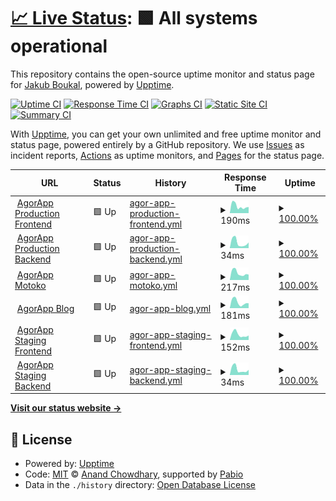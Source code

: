 # [📈 Live Status](https://status.agorapp.dev): <!--live status--> **🟩 All systems operational**

This repository contains the open-source uptime monitor and status page for [Jakub Boukal](suki.wtf), powered by [Upptime](https://github.com/upptime/upptime).

[![Uptime CI](https://github.com/SukiCZ/agorapp-upptime/workflows/Uptime%20CI/badge.svg)](https://github.com/SukiCZ/agorapp-upptime/actions?query=workflow%3A%22Uptime+CI%22)
[![Response Time CI](https://github.com/SukiCZ/agorapp-upptime/workflows/Response%20Time%20CI/badge.svg)](https://github.com/SukiCZ/agorapp-upptime/actions?query=workflow%3A%22Response+Time+CI%22)
[![Graphs CI](https://github.com/SukiCZ/agorapp-upptime/workflows/Graphs%20CI/badge.svg)](https://github.com/SukiCZ/agorapp-upptime/actions?query=workflow%3A%22Graphs+CI%22)
[![Static Site CI](https://github.com/SukiCZ/agorapp-upptime/workflows/Static%20Site%20CI/badge.svg)](https://github.com/SukiCZ/agorapp-upptime/actions?query=workflow%3A%22Static+Site+CI%22)
[![Summary CI](https://github.com/SukiCZ/agorapp-upptime/workflows/Summary%20CI/badge.svg)](https://github.com/SukiCZ/agorapp-upptime/actions?query=workflow%3A%22Summary+CI%22)

With [Upptime](https://upptime.js.org), you can get your own unlimited and free uptime monitor and status page, powered entirely by a GitHub repository. We use [Issues](https://github.com/SukiCZ/agorapp-upptime/issues) as incident reports, [Actions](https://github.com/SukiCZ/agorapp-upptime/actions) as uptime monitors, and [Pages](https://status.agorapp.dev) for the status page.

<!--start: status pages-->
<!-- This summary is generated by Upptime (https://github.com/upptime/upptime) -->
<!-- Do not edit this manually, your changes will be overwritten -->
<!-- prettier-ignore -->
| URL | Status | History | Response Time | Uptime |
| --- | ------ | ------- | ------------- | ------ |
| <img alt="" src="https://icons.duckduckgo.com/ip3/agorapp.dev.ico" height="13"> [AgorApp Production Frontend](https://agorapp.dev) | 🟩 Up | [agor-app-production-frontend.yml](https://github.com/SukiCZ/agorapp-uptime/commits/HEAD/history/agor-app-production-frontend.yml) | <details><summary><img alt="Response time graph" src="./graphs/agor-app-production-frontend/response-time-week.png" height="20"> 190ms</summary><br><a href="https://SukiCZ.github.io/agorapp-uptime/history/agor-app-production-frontend"><img alt="Response time 196" src="https://img.shields.io/endpoint?url=https%3A%2F%2Fraw.githubusercontent.com%2FSukiCZ%2Fagorapp-uptime%2FHEAD%2Fapi%2Fagor-app-production-frontend%2Fresponse-time.json"></a><br><a href="https://SukiCZ.github.io/agorapp-uptime/history/agor-app-production-frontend"><img alt="24-hour response time 167" src="https://img.shields.io/endpoint?url=https%3A%2F%2Fraw.githubusercontent.com%2FSukiCZ%2Fagorapp-uptime%2FHEAD%2Fapi%2Fagor-app-production-frontend%2Fresponse-time-day.json"></a><br><a href="https://SukiCZ.github.io/agorapp-uptime/history/agor-app-production-frontend"><img alt="7-day response time 190" src="https://img.shields.io/endpoint?url=https%3A%2F%2Fraw.githubusercontent.com%2FSukiCZ%2Fagorapp-uptime%2FHEAD%2Fapi%2Fagor-app-production-frontend%2Fresponse-time-week.json"></a><br><a href="https://SukiCZ.github.io/agorapp-uptime/history/agor-app-production-frontend"><img alt="30-day response time 196" src="https://img.shields.io/endpoint?url=https%3A%2F%2Fraw.githubusercontent.com%2FSukiCZ%2Fagorapp-uptime%2FHEAD%2Fapi%2Fagor-app-production-frontend%2Fresponse-time-month.json"></a><br><a href="https://SukiCZ.github.io/agorapp-uptime/history/agor-app-production-frontend"><img alt="1-year response time 196" src="https://img.shields.io/endpoint?url=https%3A%2F%2Fraw.githubusercontent.com%2FSukiCZ%2Fagorapp-uptime%2FHEAD%2Fapi%2Fagor-app-production-frontend%2Fresponse-time-year.json"></a></details> | <details><summary><a href="https://SukiCZ.github.io/agorapp-uptime/history/agor-app-production-frontend">100.00%</a></summary><a href="https://SukiCZ.github.io/agorapp-uptime/history/agor-app-production-frontend"><img alt="All-time uptime 100.00%" src="https://img.shields.io/endpoint?url=https%3A%2F%2Fraw.githubusercontent.com%2FSukiCZ%2Fagorapp-uptime%2FHEAD%2Fapi%2Fagor-app-production-frontend%2Fuptime.json"></a><br><a href="https://SukiCZ.github.io/agorapp-uptime/history/agor-app-production-frontend"><img alt="24-hour uptime 100.00%" src="https://img.shields.io/endpoint?url=https%3A%2F%2Fraw.githubusercontent.com%2FSukiCZ%2Fagorapp-uptime%2FHEAD%2Fapi%2Fagor-app-production-frontend%2Fuptime-day.json"></a><br><a href="https://SukiCZ.github.io/agorapp-uptime/history/agor-app-production-frontend"><img alt="7-day uptime 100.00%" src="https://img.shields.io/endpoint?url=https%3A%2F%2Fraw.githubusercontent.com%2FSukiCZ%2Fagorapp-uptime%2FHEAD%2Fapi%2Fagor-app-production-frontend%2Fuptime-week.json"></a><br><a href="https://SukiCZ.github.io/agorapp-uptime/history/agor-app-production-frontend"><img alt="30-day uptime 100.00%" src="https://img.shields.io/endpoint?url=https%3A%2F%2Fraw.githubusercontent.com%2FSukiCZ%2Fagorapp-uptime%2FHEAD%2Fapi%2Fagor-app-production-frontend%2Fuptime-month.json"></a><br><a href="https://SukiCZ.github.io/agorapp-uptime/history/agor-app-production-frontend"><img alt="1-year uptime 100.00%" src="https://img.shields.io/endpoint?url=https%3A%2F%2Fraw.githubusercontent.com%2FSukiCZ%2Fagorapp-uptime%2FHEAD%2Fapi%2Fagor-app-production-frontend%2Fuptime-year.json"></a></details>
| <img alt="" src="https://icons.duckduckgo.com/ip3/agorapp.dev.ico" height="13"> [AgorApp Production Backend](https://agorapp.dev/api/users/hello/) | 🟩 Up | [agor-app-production-backend.yml](https://github.com/SukiCZ/agorapp-uptime/commits/HEAD/history/agor-app-production-backend.yml) | <details><summary><img alt="Response time graph" src="./graphs/agor-app-production-backend/response-time-week.png" height="20"> 34ms</summary><br><a href="https://SukiCZ.github.io/agorapp-uptime/history/agor-app-production-backend"><img alt="Response time 39" src="https://img.shields.io/endpoint?url=https%3A%2F%2Fraw.githubusercontent.com%2FSukiCZ%2Fagorapp-uptime%2FHEAD%2Fapi%2Fagor-app-production-backend%2Fresponse-time.json"></a><br><a href="https://SukiCZ.github.io/agorapp-uptime/history/agor-app-production-backend"><img alt="24-hour response time 35" src="https://img.shields.io/endpoint?url=https%3A%2F%2Fraw.githubusercontent.com%2FSukiCZ%2Fagorapp-uptime%2FHEAD%2Fapi%2Fagor-app-production-backend%2Fresponse-time-day.json"></a><br><a href="https://SukiCZ.github.io/agorapp-uptime/history/agor-app-production-backend"><img alt="7-day response time 34" src="https://img.shields.io/endpoint?url=https%3A%2F%2Fraw.githubusercontent.com%2FSukiCZ%2Fagorapp-uptime%2FHEAD%2Fapi%2Fagor-app-production-backend%2Fresponse-time-week.json"></a><br><a href="https://SukiCZ.github.io/agorapp-uptime/history/agor-app-production-backend"><img alt="30-day response time 39" src="https://img.shields.io/endpoint?url=https%3A%2F%2Fraw.githubusercontent.com%2FSukiCZ%2Fagorapp-uptime%2FHEAD%2Fapi%2Fagor-app-production-backend%2Fresponse-time-month.json"></a><br><a href="https://SukiCZ.github.io/agorapp-uptime/history/agor-app-production-backend"><img alt="1-year response time 39" src="https://img.shields.io/endpoint?url=https%3A%2F%2Fraw.githubusercontent.com%2FSukiCZ%2Fagorapp-uptime%2FHEAD%2Fapi%2Fagor-app-production-backend%2Fresponse-time-year.json"></a></details> | <details><summary><a href="https://SukiCZ.github.io/agorapp-uptime/history/agor-app-production-backend">100.00%</a></summary><a href="https://SukiCZ.github.io/agorapp-uptime/history/agor-app-production-backend"><img alt="All-time uptime 100.00%" src="https://img.shields.io/endpoint?url=https%3A%2F%2Fraw.githubusercontent.com%2FSukiCZ%2Fagorapp-uptime%2FHEAD%2Fapi%2Fagor-app-production-backend%2Fuptime.json"></a><br><a href="https://SukiCZ.github.io/agorapp-uptime/history/agor-app-production-backend"><img alt="24-hour uptime 100.00%" src="https://img.shields.io/endpoint?url=https%3A%2F%2Fraw.githubusercontent.com%2FSukiCZ%2Fagorapp-uptime%2FHEAD%2Fapi%2Fagor-app-production-backend%2Fuptime-day.json"></a><br><a href="https://SukiCZ.github.io/agorapp-uptime/history/agor-app-production-backend"><img alt="7-day uptime 100.00%" src="https://img.shields.io/endpoint?url=https%3A%2F%2Fraw.githubusercontent.com%2FSukiCZ%2Fagorapp-uptime%2FHEAD%2Fapi%2Fagor-app-production-backend%2Fuptime-week.json"></a><br><a href="https://SukiCZ.github.io/agorapp-uptime/history/agor-app-production-backend"><img alt="30-day uptime 100.00%" src="https://img.shields.io/endpoint?url=https%3A%2F%2Fraw.githubusercontent.com%2FSukiCZ%2Fagorapp-uptime%2FHEAD%2Fapi%2Fagor-app-production-backend%2Fuptime-month.json"></a><br><a href="https://SukiCZ.github.io/agorapp-uptime/history/agor-app-production-backend"><img alt="1-year uptime 100.00%" src="https://img.shields.io/endpoint?url=https%3A%2F%2Fraw.githubusercontent.com%2FSukiCZ%2Fagorapp-uptime%2FHEAD%2Fapi%2Fagor-app-production-backend%2Fuptime-year.json"></a></details>
| <img alt="" src="https://icons.duckduckgo.com/ip3/motoko.agorapp.dev.ico" height="13"> [AgorApp Motoko](https://motoko.agorapp.dev/course/motoko/motoko-tutorial/introduction) | 🟩 Up | [agor-app-motoko.yml](https://github.com/SukiCZ/agorapp-uptime/commits/HEAD/history/agor-app-motoko.yml) | <details><summary><img alt="Response time graph" src="./graphs/agor-app-motoko/response-time-week.png" height="20"> 217ms</summary><br><a href="https://SukiCZ.github.io/agorapp-uptime/history/agor-app-motoko"><img alt="Response time 241" src="https://img.shields.io/endpoint?url=https%3A%2F%2Fraw.githubusercontent.com%2FSukiCZ%2Fagorapp-uptime%2FHEAD%2Fapi%2Fagor-app-motoko%2Fresponse-time.json"></a><br><a href="https://SukiCZ.github.io/agorapp-uptime/history/agor-app-motoko"><img alt="24-hour response time 166" src="https://img.shields.io/endpoint?url=https%3A%2F%2Fraw.githubusercontent.com%2FSukiCZ%2Fagorapp-uptime%2FHEAD%2Fapi%2Fagor-app-motoko%2Fresponse-time-day.json"></a><br><a href="https://SukiCZ.github.io/agorapp-uptime/history/agor-app-motoko"><img alt="7-day response time 217" src="https://img.shields.io/endpoint?url=https%3A%2F%2Fraw.githubusercontent.com%2FSukiCZ%2Fagorapp-uptime%2FHEAD%2Fapi%2Fagor-app-motoko%2Fresponse-time-week.json"></a><br><a href="https://SukiCZ.github.io/agorapp-uptime/history/agor-app-motoko"><img alt="30-day response time 241" src="https://img.shields.io/endpoint?url=https%3A%2F%2Fraw.githubusercontent.com%2FSukiCZ%2Fagorapp-uptime%2FHEAD%2Fapi%2Fagor-app-motoko%2Fresponse-time-month.json"></a><br><a href="https://SukiCZ.github.io/agorapp-uptime/history/agor-app-motoko"><img alt="1-year response time 241" src="https://img.shields.io/endpoint?url=https%3A%2F%2Fraw.githubusercontent.com%2FSukiCZ%2Fagorapp-uptime%2FHEAD%2Fapi%2Fagor-app-motoko%2Fresponse-time-year.json"></a></details> | <details><summary><a href="https://SukiCZ.github.io/agorapp-uptime/history/agor-app-motoko">100.00%</a></summary><a href="https://SukiCZ.github.io/agorapp-uptime/history/agor-app-motoko"><img alt="All-time uptime 100.00%" src="https://img.shields.io/endpoint?url=https%3A%2F%2Fraw.githubusercontent.com%2FSukiCZ%2Fagorapp-uptime%2FHEAD%2Fapi%2Fagor-app-motoko%2Fuptime.json"></a><br><a href="https://SukiCZ.github.io/agorapp-uptime/history/agor-app-motoko"><img alt="24-hour uptime 100.00%" src="https://img.shields.io/endpoint?url=https%3A%2F%2Fraw.githubusercontent.com%2FSukiCZ%2Fagorapp-uptime%2FHEAD%2Fapi%2Fagor-app-motoko%2Fuptime-day.json"></a><br><a href="https://SukiCZ.github.io/agorapp-uptime/history/agor-app-motoko"><img alt="7-day uptime 100.00%" src="https://img.shields.io/endpoint?url=https%3A%2F%2Fraw.githubusercontent.com%2FSukiCZ%2Fagorapp-uptime%2FHEAD%2Fapi%2Fagor-app-motoko%2Fuptime-week.json"></a><br><a href="https://SukiCZ.github.io/agorapp-uptime/history/agor-app-motoko"><img alt="30-day uptime 100.00%" src="https://img.shields.io/endpoint?url=https%3A%2F%2Fraw.githubusercontent.com%2FSukiCZ%2Fagorapp-uptime%2FHEAD%2Fapi%2Fagor-app-motoko%2Fuptime-month.json"></a><br><a href="https://SukiCZ.github.io/agorapp-uptime/history/agor-app-motoko"><img alt="1-year uptime 100.00%" src="https://img.shields.io/endpoint?url=https%3A%2F%2Fraw.githubusercontent.com%2FSukiCZ%2Fagorapp-uptime%2FHEAD%2Fapi%2Fagor-app-motoko%2Fuptime-year.json"></a></details>
| <img alt="" src="https://icons.duckduckgo.com/ip3/blog.agorapp.dev.ico" height="13"> [AgorApp Blog](https://blog.agorapp.dev) | 🟩 Up | [agor-app-blog.yml](https://github.com/SukiCZ/agorapp-uptime/commits/HEAD/history/agor-app-blog.yml) | <details><summary><img alt="Response time graph" src="./graphs/agor-app-blog/response-time-week.png" height="20"> 181ms</summary><br><a href="https://SukiCZ.github.io/agorapp-uptime/history/agor-app-blog"><img alt="Response time 204" src="https://img.shields.io/endpoint?url=https%3A%2F%2Fraw.githubusercontent.com%2FSukiCZ%2Fagorapp-uptime%2FHEAD%2Fapi%2Fagor-app-blog%2Fresponse-time.json"></a><br><a href="https://SukiCZ.github.io/agorapp-uptime/history/agor-app-blog"><img alt="24-hour response time 151" src="https://img.shields.io/endpoint?url=https%3A%2F%2Fraw.githubusercontent.com%2FSukiCZ%2Fagorapp-uptime%2FHEAD%2Fapi%2Fagor-app-blog%2Fresponse-time-day.json"></a><br><a href="https://SukiCZ.github.io/agorapp-uptime/history/agor-app-blog"><img alt="7-day response time 181" src="https://img.shields.io/endpoint?url=https%3A%2F%2Fraw.githubusercontent.com%2FSukiCZ%2Fagorapp-uptime%2FHEAD%2Fapi%2Fagor-app-blog%2Fresponse-time-week.json"></a><br><a href="https://SukiCZ.github.io/agorapp-uptime/history/agor-app-blog"><img alt="30-day response time 204" src="https://img.shields.io/endpoint?url=https%3A%2F%2Fraw.githubusercontent.com%2FSukiCZ%2Fagorapp-uptime%2FHEAD%2Fapi%2Fagor-app-blog%2Fresponse-time-month.json"></a><br><a href="https://SukiCZ.github.io/agorapp-uptime/history/agor-app-blog"><img alt="1-year response time 204" src="https://img.shields.io/endpoint?url=https%3A%2F%2Fraw.githubusercontent.com%2FSukiCZ%2Fagorapp-uptime%2FHEAD%2Fapi%2Fagor-app-blog%2Fresponse-time-year.json"></a></details> | <details><summary><a href="https://SukiCZ.github.io/agorapp-uptime/history/agor-app-blog">100.00%</a></summary><a href="https://SukiCZ.github.io/agorapp-uptime/history/agor-app-blog"><img alt="All-time uptime 100.00%" src="https://img.shields.io/endpoint?url=https%3A%2F%2Fraw.githubusercontent.com%2FSukiCZ%2Fagorapp-uptime%2FHEAD%2Fapi%2Fagor-app-blog%2Fuptime.json"></a><br><a href="https://SukiCZ.github.io/agorapp-uptime/history/agor-app-blog"><img alt="24-hour uptime 100.00%" src="https://img.shields.io/endpoint?url=https%3A%2F%2Fraw.githubusercontent.com%2FSukiCZ%2Fagorapp-uptime%2FHEAD%2Fapi%2Fagor-app-blog%2Fuptime-day.json"></a><br><a href="https://SukiCZ.github.io/agorapp-uptime/history/agor-app-blog"><img alt="7-day uptime 100.00%" src="https://img.shields.io/endpoint?url=https%3A%2F%2Fraw.githubusercontent.com%2FSukiCZ%2Fagorapp-uptime%2FHEAD%2Fapi%2Fagor-app-blog%2Fuptime-week.json"></a><br><a href="https://SukiCZ.github.io/agorapp-uptime/history/agor-app-blog"><img alt="30-day uptime 100.00%" src="https://img.shields.io/endpoint?url=https%3A%2F%2Fraw.githubusercontent.com%2FSukiCZ%2Fagorapp-uptime%2FHEAD%2Fapi%2Fagor-app-blog%2Fuptime-month.json"></a><br><a href="https://SukiCZ.github.io/agorapp-uptime/history/agor-app-blog"><img alt="1-year uptime 100.00%" src="https://img.shields.io/endpoint?url=https%3A%2F%2Fraw.githubusercontent.com%2FSukiCZ%2Fagorapp-uptime%2FHEAD%2Fapi%2Fagor-app-blog%2Fuptime-year.json"></a></details>
| <img alt="" src="https://icons.duckduckgo.com/ip3/staging.agorapp.dev.ico" height="13"> [AgorApp Staging Frontend](https://staging.agorapp.dev) | 🟩 Up | [agor-app-staging-frontend.yml](https://github.com/SukiCZ/agorapp-uptime/commits/HEAD/history/agor-app-staging-frontend.yml) | <details><summary><img alt="Response time graph" src="./graphs/agor-app-staging-frontend/response-time-week.png" height="20"> 152ms</summary><br><a href="https://SukiCZ.github.io/agorapp-uptime/history/agor-app-staging-frontend"><img alt="Response time 175" src="https://img.shields.io/endpoint?url=https%3A%2F%2Fraw.githubusercontent.com%2FSukiCZ%2Fagorapp-uptime%2FHEAD%2Fapi%2Fagor-app-staging-frontend%2Fresponse-time.json"></a><br><a href="https://SukiCZ.github.io/agorapp-uptime/history/agor-app-staging-frontend"><img alt="24-hour response time 123" src="https://img.shields.io/endpoint?url=https%3A%2F%2Fraw.githubusercontent.com%2FSukiCZ%2Fagorapp-uptime%2FHEAD%2Fapi%2Fagor-app-staging-frontend%2Fresponse-time-day.json"></a><br><a href="https://SukiCZ.github.io/agorapp-uptime/history/agor-app-staging-frontend"><img alt="7-day response time 152" src="https://img.shields.io/endpoint?url=https%3A%2F%2Fraw.githubusercontent.com%2FSukiCZ%2Fagorapp-uptime%2FHEAD%2Fapi%2Fagor-app-staging-frontend%2Fresponse-time-week.json"></a><br><a href="https://SukiCZ.github.io/agorapp-uptime/history/agor-app-staging-frontend"><img alt="30-day response time 175" src="https://img.shields.io/endpoint?url=https%3A%2F%2Fraw.githubusercontent.com%2FSukiCZ%2Fagorapp-uptime%2FHEAD%2Fapi%2Fagor-app-staging-frontend%2Fresponse-time-month.json"></a><br><a href="https://SukiCZ.github.io/agorapp-uptime/history/agor-app-staging-frontend"><img alt="1-year response time 175" src="https://img.shields.io/endpoint?url=https%3A%2F%2Fraw.githubusercontent.com%2FSukiCZ%2Fagorapp-uptime%2FHEAD%2Fapi%2Fagor-app-staging-frontend%2Fresponse-time-year.json"></a></details> | <details><summary><a href="https://SukiCZ.github.io/agorapp-uptime/history/agor-app-staging-frontend">100.00%</a></summary><a href="https://SukiCZ.github.io/agorapp-uptime/history/agor-app-staging-frontend"><img alt="All-time uptime 100.00%" src="https://img.shields.io/endpoint?url=https%3A%2F%2Fraw.githubusercontent.com%2FSukiCZ%2Fagorapp-uptime%2FHEAD%2Fapi%2Fagor-app-staging-frontend%2Fuptime.json"></a><br><a href="https://SukiCZ.github.io/agorapp-uptime/history/agor-app-staging-frontend"><img alt="24-hour uptime 100.00%" src="https://img.shields.io/endpoint?url=https%3A%2F%2Fraw.githubusercontent.com%2FSukiCZ%2Fagorapp-uptime%2FHEAD%2Fapi%2Fagor-app-staging-frontend%2Fuptime-day.json"></a><br><a href="https://SukiCZ.github.io/agorapp-uptime/history/agor-app-staging-frontend"><img alt="7-day uptime 100.00%" src="https://img.shields.io/endpoint?url=https%3A%2F%2Fraw.githubusercontent.com%2FSukiCZ%2Fagorapp-uptime%2FHEAD%2Fapi%2Fagor-app-staging-frontend%2Fuptime-week.json"></a><br><a href="https://SukiCZ.github.io/agorapp-uptime/history/agor-app-staging-frontend"><img alt="30-day uptime 100.00%" src="https://img.shields.io/endpoint?url=https%3A%2F%2Fraw.githubusercontent.com%2FSukiCZ%2Fagorapp-uptime%2FHEAD%2Fapi%2Fagor-app-staging-frontend%2Fuptime-month.json"></a><br><a href="https://SukiCZ.github.io/agorapp-uptime/history/agor-app-staging-frontend"><img alt="1-year uptime 100.00%" src="https://img.shields.io/endpoint?url=https%3A%2F%2Fraw.githubusercontent.com%2FSukiCZ%2Fagorapp-uptime%2FHEAD%2Fapi%2Fagor-app-staging-frontend%2Fuptime-year.json"></a></details>
| <img alt="" src="https://icons.duckduckgo.com/ip3/staging.agorapp.dev.ico" height="13"> [AgorApp Staging Backend](https://staging.agorapp.dev/api/users/hello/) | 🟩 Up | [agor-app-staging-backend.yml](https://github.com/SukiCZ/agorapp-uptime/commits/HEAD/history/agor-app-staging-backend.yml) | <details><summary><img alt="Response time graph" src="./graphs/agor-app-staging-backend/response-time-week.png" height="20"> 34ms</summary><br><a href="https://SukiCZ.github.io/agorapp-uptime/history/agor-app-staging-backend"><img alt="Response time 38" src="https://img.shields.io/endpoint?url=https%3A%2F%2Fraw.githubusercontent.com%2FSukiCZ%2Fagorapp-uptime%2FHEAD%2Fapi%2Fagor-app-staging-backend%2Fresponse-time.json"></a><br><a href="https://SukiCZ.github.io/agorapp-uptime/history/agor-app-staging-backend"><img alt="24-hour response time 32" src="https://img.shields.io/endpoint?url=https%3A%2F%2Fraw.githubusercontent.com%2FSukiCZ%2Fagorapp-uptime%2FHEAD%2Fapi%2Fagor-app-staging-backend%2Fresponse-time-day.json"></a><br><a href="https://SukiCZ.github.io/agorapp-uptime/history/agor-app-staging-backend"><img alt="7-day response time 34" src="https://img.shields.io/endpoint?url=https%3A%2F%2Fraw.githubusercontent.com%2FSukiCZ%2Fagorapp-uptime%2FHEAD%2Fapi%2Fagor-app-staging-backend%2Fresponse-time-week.json"></a><br><a href="https://SukiCZ.github.io/agorapp-uptime/history/agor-app-staging-backend"><img alt="30-day response time 38" src="https://img.shields.io/endpoint?url=https%3A%2F%2Fraw.githubusercontent.com%2FSukiCZ%2Fagorapp-uptime%2FHEAD%2Fapi%2Fagor-app-staging-backend%2Fresponse-time-month.json"></a><br><a href="https://SukiCZ.github.io/agorapp-uptime/history/agor-app-staging-backend"><img alt="1-year response time 38" src="https://img.shields.io/endpoint?url=https%3A%2F%2Fraw.githubusercontent.com%2FSukiCZ%2Fagorapp-uptime%2FHEAD%2Fapi%2Fagor-app-staging-backend%2Fresponse-time-year.json"></a></details> | <details><summary><a href="https://SukiCZ.github.io/agorapp-uptime/history/agor-app-staging-backend">100.00%</a></summary><a href="https://SukiCZ.github.io/agorapp-uptime/history/agor-app-staging-backend"><img alt="All-time uptime 100.00%" src="https://img.shields.io/endpoint?url=https%3A%2F%2Fraw.githubusercontent.com%2FSukiCZ%2Fagorapp-uptime%2FHEAD%2Fapi%2Fagor-app-staging-backend%2Fuptime.json"></a><br><a href="https://SukiCZ.github.io/agorapp-uptime/history/agor-app-staging-backend"><img alt="24-hour uptime 100.00%" src="https://img.shields.io/endpoint?url=https%3A%2F%2Fraw.githubusercontent.com%2FSukiCZ%2Fagorapp-uptime%2FHEAD%2Fapi%2Fagor-app-staging-backend%2Fuptime-day.json"></a><br><a href="https://SukiCZ.github.io/agorapp-uptime/history/agor-app-staging-backend"><img alt="7-day uptime 100.00%" src="https://img.shields.io/endpoint?url=https%3A%2F%2Fraw.githubusercontent.com%2FSukiCZ%2Fagorapp-uptime%2FHEAD%2Fapi%2Fagor-app-staging-backend%2Fuptime-week.json"></a><br><a href="https://SukiCZ.github.io/agorapp-uptime/history/agor-app-staging-backend"><img alt="30-day uptime 100.00%" src="https://img.shields.io/endpoint?url=https%3A%2F%2Fraw.githubusercontent.com%2FSukiCZ%2Fagorapp-uptime%2FHEAD%2Fapi%2Fagor-app-staging-backend%2Fuptime-month.json"></a><br><a href="https://SukiCZ.github.io/agorapp-uptime/history/agor-app-staging-backend"><img alt="1-year uptime 100.00%" src="https://img.shields.io/endpoint?url=https%3A%2F%2Fraw.githubusercontent.com%2FSukiCZ%2Fagorapp-uptime%2FHEAD%2Fapi%2Fagor-app-staging-backend%2Fuptime-year.json"></a></details>

<!--end: status pages-->

[**Visit our status website →**](https://status.agorapp.dev)

## 📄 License

- Powered by: [Upptime](https://github.com/upptime/upptime)
- Code: [MIT](./LICENSE) © [Anand Chowdhary](https://anandchowdhary.com), supported by [Pabio](https://pabio.com)
- Data in the `./history` directory: [Open Database License](https://opendatacommons.org/licenses/odbl/1-0/)
